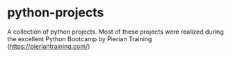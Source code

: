 # python-projects
A collection of python projects. Most of these projects were realized during the excellent Python Bootcamp by Pierian Training (https://pieriantraining.com/)

